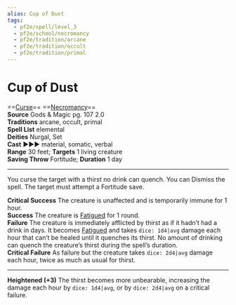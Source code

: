 ```yaml
---
alias: Cup of Dust
tags:
  - pf2e/spell/level_3
  - pf2e/school/necromancy
  - pf2e/tradition/arcane
  - pf2e/tradition/occult
  - pf2e/tradition/primal
---
```


# Cup of Dust

==[Curse](../../../Traits/Curse.md)== ==[Necromancy](../../../Traits/Necromancy.md)==  
__Source__ Gods & Magic pg. 107 2.0  
**Traditions** arcane, occult, primal  
**Spell List** elemental  
**Deities** Nurgal, Set  
**Cast** ►►► material, somatic, verbal  
**Range** 30 feet; **Targets** 1 living creature  
**Saving Throw** Fortitude; **Duration** 1 day

---

You curse the target with a thirst no drink can quench. You can Dismiss the spell. The target must attempt a Fortitude save.

**Critical Success** The creature is unaffected and is temporarily immune for 1 hour.  
**Success** The creature is [Fatigued](../../../Conditions/Fatigued.md) for 1 round.  
**Failure** The creature is immediately afflicted by thirst as if it hadn’t had a drink in days. It becomes [Fatigued](../../../Conditions/Fatigued.md) and takes `dice: 1d4|avg` damage each hour that can’t be healed until it quenches its thirst. No amount of drinking can quench the creature’s thirst during the spell’s duration.  
**Critical Failure** As failure but the creature takes `dice: 2d4|avg` damage each hour, twice as much as usual for thirst.

<hr>

**Heightened (+3)** The thirst becomes more unbearable, increasing the damage each hour by `dice: 1d4|avg`, or by `dice: 2d4|avg` on a critical failure.
